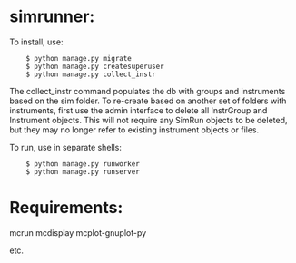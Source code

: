 # simrunner:

To install,  use: 

        $ python manage.py migrate
        $ python manage.py createsuperuser
        $ python manage.py collect_instr

The collect_instr command populates the db with groups and instruments based on the sim folder. To re-create based on another set of folders with instruments, first use the admin interface to delete all InstrGroup and Instrument objects. This will not require any SimRun objects to be deleted, but they may no longer refer to existing instrument objects or files.

To run, use in separate shells:

        $ python manage.py runworker
        $ python manage.py runserver

# Requirements: 

mcrun
mcdisplay
mcplot-gnuplot-py

etc.
